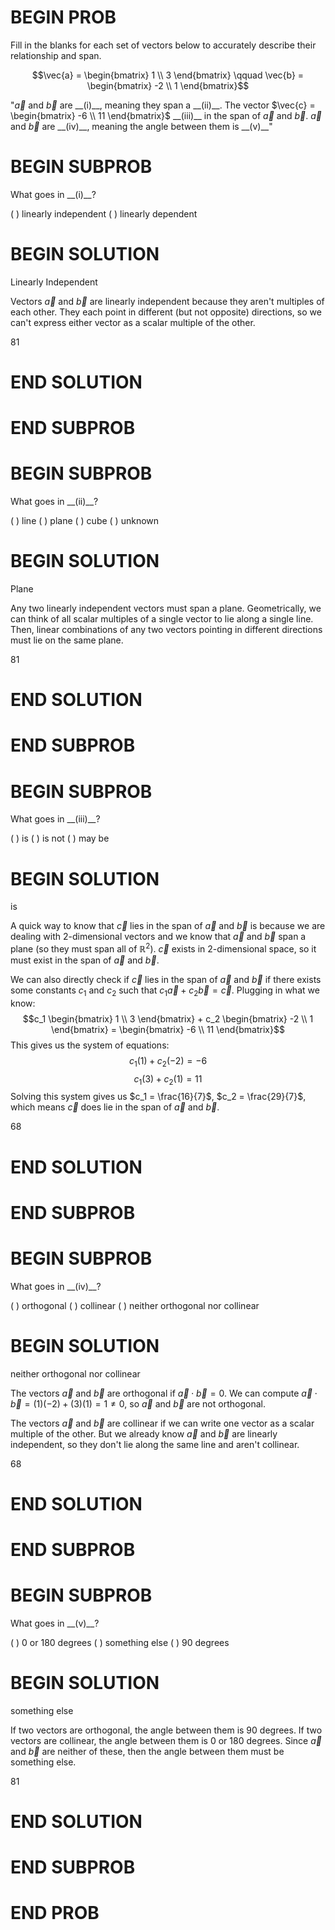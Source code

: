 # BEGIN PROB

Fill in the blanks for each set of vectors below to accurately describe their relationship and span.

$$\vec{a} = \begin{bmatrix} 1 \\ 3 \end{bmatrix} \qquad \vec{b} = \begin{bmatrix} -2 \\ 1 \end{bmatrix}$$

"$\vec{a}$ and $\vec{b}$ are \_\_(i)\_\_, meaning they span a \_\_(ii)\_\_. The vector  $\vec{c} = \begin{bmatrix} -6 \\ 11 \end{bmatrix}$  \_\_(iii)\_\_ in the span of $\vec{a}$ and $\vec{b}$. $\vec{a}$ and $\vec{b}$ are  \_\_(iv)\_\_, meaning the angle between them is  \_\_(v)\_\_"

# BEGIN SUBPROB

What goes in \_\_(i)\_\_?

( ) linearly independent
( ) linearly dependent

# BEGIN SOLUTION

Linearly Independent

Vectors $\vec{a}$ and $\vec{b}$ are linearly independent because they aren't multiples of each other. They each point in different (but not opposite) directions, so we can't express either vector as a scalar multiple of the other.

<average>81</average>

# END SOLUTION

# END SUBPROB

# BEGIN SUBPROB

What goes in \_\_(ii)\_\_?

( ) line
( ) plane
( ) cube
( ) unknown

# BEGIN SOLUTION

Plane

Any two linearly independent vectors must span a plane. Geometrically, we can think of all scalar multiples of a single vector to lie along a single line. Then, linear combinations of any two vectors pointing in different directions must lie on the same plane.

<average>81</average>

# END SOLUTION

# END SUBPROB

# BEGIN SUBPROB

What goes in \_\_(iii)\_\_?

( ) is
( ) is not
( ) may be

# BEGIN SOLUTION

is

A quick way to know that $\vec{c}$ lies in the span of $\vec{a}$ and $\vec{b}$ is because we are dealing with 2-dimensional vectors and we know that $\vec{a}$ and $\vec{b}$ span a plane (so they must span all of $\mathbb{R}^2$). $\vec{c}$ exists in 2-dimensional space, so it must exist in the span of $\vec{a}$ and $\vec{b}$.

We can also directly check if $\vec{c}$ lies in the span of $\vec{a}$ and $\vec{b}$ if there exists some constants $c_1$ and $c_2$ such that $c_1 \vec{a} + c_2 \vec{b} = \vec{c}$. Plugging in what we know: $$c_1 \begin{bmatrix} 1 \\ 3 \end{bmatrix} + c_2 \begin{bmatrix} -2 \\ 1 \end{bmatrix} = \begin{bmatrix} -6 \\ 11 \end{bmatrix}$$ 
This gives us the system of equations:
$$c_1 (1) + c_2 (-2) = -6$$ 
$$c_1 (3) + c_2 (1) = 11$$
Solving this system gives us $c_1 = \frac{16}{7}$, $c_2 = \frac{29}{7}$, which means $\vec{c}$ does lie in the span of $\vec{a}$ and $\vec{b}$.

<average>68</average>

# END SOLUTION

# END SUBPROB

# BEGIN SUBPROB

What goes in \_\_(iv)\_\_?

( ) orthogonal
( ) collinear
( ) neither orthogonal nor collinear

# BEGIN SOLUTION

neither orthogonal nor collinear

The vectors $\vec{a}$ and $\vec{b}$ are orthogonal if $\vec{a} \cdot \vec{b} = 0$. We can compute $\vec{a} \cdot \vec{b} = (1)(-2) + (3)(1) = 1 \neq 0$, so $\vec{a}$ and $\vec{b}$ are not orthogonal.

The vectors $\vec{a}$ and $\vec{b}$ are collinear if we can write one vector as a scalar multiple of the other. But we already know $\vec{a}$ and $\vec{b}$ are linearly independent, so they don't lie along the same line and aren't collinear.

<average>68</average>

# END SOLUTION

# END SUBPROB

# BEGIN SUBPROB

What goes in \_\_(v)\_\_?

( ) 0 or 180 degrees
( ) something else
( ) 90 degrees

# BEGIN SOLUTION

something else

If two vectors are orthogonal, the angle between them is 90 degrees. If two vectors are collinear, the angle between them is 0 or 180 degrees. Since $\vec{a}$ and $\vec{b}$ are neither of these, then the angle between them must be something else.

<average>81</average>

# END SOLUTION

# END SUBPROB

# END PROB